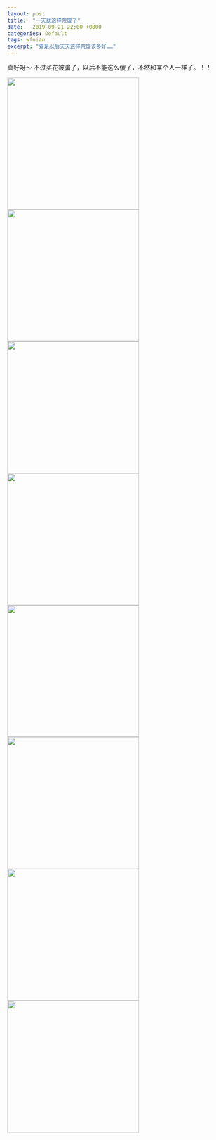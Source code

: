 ```yaml
---
layout: post
title:  "一天就这样荒废了"
date:   2019-09-21 22:00 +0800
categories: Default
tags: wfnian
excerpt: "要是以后天天这样荒废该多好……"
---
```


真好呀～
不过买花被骗了，以后不能这么傻了，不然和某个人一样了。！！

<img src="https://p.pstatp.com/origin/fe4d00007ab5e0b6f234" width="300">
<img src="https://p.pstatp.com/origin/fefc0000c8f22fd068b1" width="300">
<img src="https://p.pstatp.com/origin/fe4c0000901149885a1e" width="300">
<img src="https://p.pstatp.com/origin/ffbf00009324b87696dd" width="300">
<img src="https://p.pstatp.com/origin/ff3e0000a3f133f324aa" width="300">
<img src="https://p.pstatp.com/origin/1372100001af1824efc6c" width="300">
<img src="https://p.pstatp.com/origin/fe7b0000a70fe658a17b" width="300">
<img src="https://p.pstatp.com/origin/ff150000c5b746e0cd9d" width="300">    